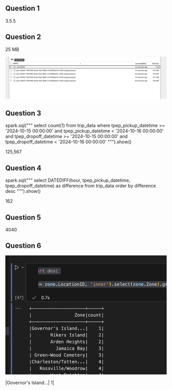 ## Question 1

3.5.5

## Question 2

25 MB

![alt text](image.png)

## Question 3

spark.sql("""
    select count(1) from trip_data where
        tpep_pickup_datetime >= '2024-10-15 00:00:00' and tpep_pickup_datetime < '2024-10-16 00:00:00' and
        tpep_dropoff_datetime >= '2024-10-15 00:00:00' and tpep_dropoff_datetime < '2024-10-16 00:00:00'
""").show()

125,567


## Question 4

spark.sql("""
    select DATEDIFF(hour, tpep_pickup_datetime, tpep_dropoff_datetime) as difference from trip_data order by difference desc
""").show()

162

## Question 5

4040

## Question 6

![alt text](image-2.png)

|Governor's Island...|    1|